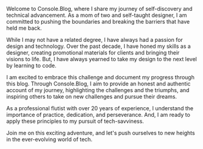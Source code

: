 Welcome to Console.Blog, where I share my journey of self-discovery and technical advancement. As a mom of two and self-taught designer, I am committed to pushing the boundaries and breaking the barriers that have held me back.

While I may not have a related degree, I have always had a passion for design and technology. Over the past decade, I have honed my skills as a designer, creating promotional materials for clients and bringing their visions to life. But, I have always yearned to take my design to the next level by learning to code.

I am excited to embrace this challenge and document my progress through this blog. Through Console.Blog, I aim to provide an honest and authentic account of my journey, highlighting the challenges and the triumphs, and inspiring others to take on new challenges and pursue their dreams.

As a professional flutist with over 20 years of experience, I understand the importance of practice, dedication, and perseverance. And, I am ready to apply these principles to my pursuit of tech-savviness.

Join me on this exciting adventure, and let's push ourselves to new heights in the ever-evolving world of tech.
